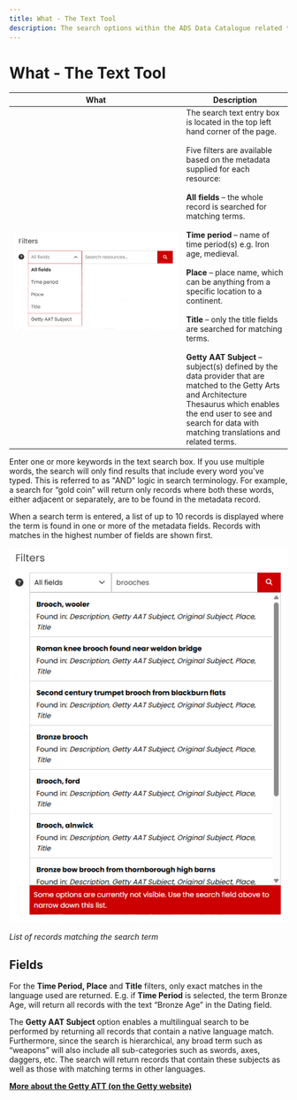```yaml
---
title: What - The Text Tool
description: The search options within the ADS Data Catalogue related to 'What' the resource is. 
---
```


# What - The Text Tool

| What | Description |
| ------------- | ----------- |
| &nbsp;&nbsp;&nbsp;&nbsp;&nbsp;&nbsp;&nbsp;&nbsp;&nbsp;&nbsp;&nbsp;&nbsp;&nbsp;&nbsp;&nbsp;&nbsp;&nbsp;&nbsp;&nbsp;&nbsp;&nbsp;&nbsp;&nbsp;&nbsp;&nbsp;&nbsp;&nbsp;&nbsp;&nbsp;&nbsp;&nbsp;&nbsp;&nbsp;&nbsp;&nbsp;&nbsp;&nbsp;&nbsp;&nbsp;&nbsp;&nbsp;&nbsp;&nbsp;&nbsp;&nbsp;&nbsp;&nbsp;&nbsp;&nbsp;&nbsp;&nbsp;&nbsp;&nbsp;&nbsp;&nbsp;&nbsp;&nbsp;&nbsp;&nbsp;&nbsp;&nbsp;&nbsp;&nbsp;&nbsp;&nbsp;&nbsp;&nbsp;&nbsp;&nbsp;&nbsp;&nbsp;&nbsp;&nbsp;&nbsp;&nbsp;<Br>![Drop down list of basic text search filters - All fields, Time period, Place, Title, Getty AAT Subject](../assets/03-Filters.png) | The search text entry box is located in the top left hand corner of the page. <br><br> Five filters are available based on the metadata supplied for each resource: <Br><Br>**All fields** – the whole record is searched for matching terms.<Br><Br>**Time period** – name of time period(s) e.g. Iron age, medieval.<Br><Br>**Place** – place name, which can be anything from a specific location to a continent.<Br><Br>**Title** – only the title fields are searched for matching terms.<br><br>**Getty AAT Subject** – subject(s) defined by the data provider that are matched to the Getty Arts and Architecture Thesaurus which enables the end user to see and search for data with matching translations and related terms. |


Enter one or more keywords in the text search box. If you use multiple words, the search will only find results that include every word you've typed. This is referred to as "AND" logic in search terminology. For example, a search for “gold coin” will return only records where both these words, either adjacent or separately, are to be found in the metadata record. 

When a search term is entered, a list of up to 10 records is displayed where the term is found in one or more of the metadata fields. Records with matches in the highest number of fields are shown first. 

![Records matching the search term in the text entry box](../assets/54-Text_search_Getty_matches.png)
<p><i>List of records matching the search term</i></p>

## Fields

For the **Time Period, Place** and **Title** filters, only exact matches in the language used are returned. E.g. if **Time Period** is selected, the term Bronze Age, will return all records with the text “Bronze Age” in the Dating field.

The **Getty AAT Subject** option enables a multilingual search to be performed by returning all records that contain a native language match. Furthermore, since the search is hierarchical, any broad term such as “weapons” will also include all sub-categories such as swords, axes, daggers, etc. The search will return records that contain these subjects as well as those with matching terms in other languages.

[**More about the Getty ATT (on the Getty website)**](https://www.getty.edu/research/tools/vocabularies/aat/about.html)
